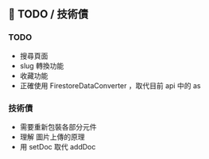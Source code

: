 ## 📌 TODO / 技術債

### TODO

- 搜尋頁面
- slug 轉換功能
- 收藏功能
- 正確使用 FirestoreDataConverter ，取代目前 api 中的 as

### 技術債

- 需要重新包裝各部分元件
- 理解 圖片上傳的原理
- 用 setDoc 取代 addDoc

